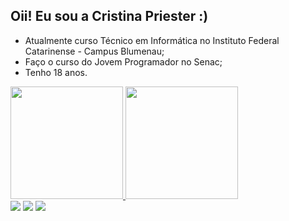 ## Oii! Eu sou a Cristina Priester :)

- Atualmente curso Técnico em Informática no Instituto Federal Catarinense - Campus Blumenau;
- Faço o curso do Jovem Programador no Senac; 
- Tenho 18 anos.

 <div>
  <a href="https://github.com/crispriester">
  <img height="180em" src="https://github-readme-stats.vercel.app/api?username=crispriester&show_icons=true&theme=radical&include_all_commits=true&count_private=true"/>
  <img height="180em" src="https://github-readme-stats.vercel.app/api/top-langs/?username=crispriester&layout=compact&langs_count=7&theme=radical"/>
</div>
  

<div> 
  <a href="https://instagram.com/cristina_priester" target="_blank"><img src="https://img.shields.io/badge/-Instagram-%23E4405F?style=for-the-badge&logo=instagram&logoColor=white" target="_blank"></a>
  <a href = "mailto:cristinapriester2003@gmail.com"><img src="https://img.shields.io/badge/-Gmail-%23333?style=for-the-badge&logo=gmail&logoColor=white" target="_blank"></a>
  <a href="https://www.linkedin.com/in/cristina-priester-97a290214" target="_blank"><img src="https://img.shields.io/badge/-LinkedIn-%230077B5?style=for-the-badge&logo=linkedin&logoColor=white" target="_blank"></a> 

</div>
